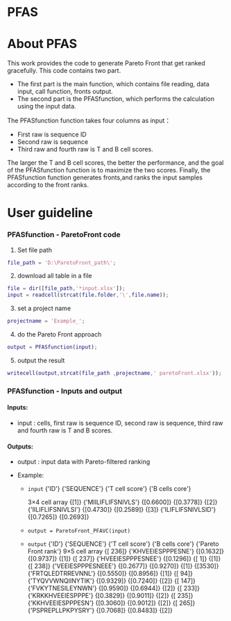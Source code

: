 PFAS
===
# About PFAS


This work provides the code to generate Pareto Front that get ranked gracefully. This code contains two part. 
- The first part is the main function, which contains file reading, data input, call function, fronts output. 
- The second part is the PFASfunction, which performs the calculation using the input data. 

The PFASfunction function takes four columns as input：
- First raw is sequence ID
- Second raw is sequence
- Third raw and fourth raw is T and B cell scores. 

The larger the T and B cell scores, the better the performance, and the goal of the PFASfunction function is to maximize the two scores. Finally, the PFASfunction function generates fronts,and ranks the input samples according to the front ranks.


# User guideline


### PFASfunction - ParetoFront code
1. Set file path
```matlab
file_path = 'D:\ParetoFront_path\';
```

2.	download all table in a file
```matlab
file = dir([file_path,'*input.xlsx']);
input = readcell(strcat(file.folder,'\',file.name));
```

3.	set a project name
```matlab
projectname = 'Example_';
```

4.	do the Pareto Front approach

```matlab
output = PFASfunction(input);
```

5.	output the result

```matlab
writecell(output,strcat(file_path ,projectname,' paretoFront.xlsx'));
```
### PFASfunction - Inputs and output
#### Inputs:
- input  : cells, first raw is sequence ID, second raw is sequence, third
raw and fourth raw is T and B scores.
 
#### Outputs:
- output    : input data with Pareto-filtered ranking
 
- Example:
    - ```input```
        {'ID'}    {'SEQUENCE'}    {'T cell score'}    {'B cells core'}
    
        3×4 cell array
        {[1]}    {'MIILIFLIFSNIVLS'}    {[0.6600]}    {[0.3778]}
        {[2]}    {'IILIFLIFSNIVLSI'}    {[0.4730]}    {[0.2589]}
        {[3]}    {'ILIFLIFSNIVLSID'}    {[0.7265]}    {[0.2693]}
 
    - ```output = ParetoFront_PFAVC(input)```
    - ```output```
        {'ID'}    {'SEQUENCE'}    {'T cell score'}    {'B cells core'} {'Pareto Front rank'}
        9×5 cell array 
        {[ 236]}    {'KHVEEIESPPPESNE'}    {[0.1632]}    {[0.9737]}    {[1]}
        {[ 237]}    {'HVEEIESPPPESNEE'}    {[0.1296]}    {[     1]}    {[1]}
        {[ 238]}    {'VEEIESPPPESNEEE'}    {[0.2677]}    {[0.9270]}    {[1]}
        {[3530]}    {'FRTQLEDTRREVNNL'}    {[0.5550]}    {[0.8956]}    {[1]}
        {[  94]}    {'TYQVVWNQIINYTIK'}    {[0.9329]}    {[0.7240]}    {[2]}
        {[ 147]}    {'FVKYTNESILEYNWN'}    {[0.9590]}    {[0.6944]}    {[2]}
        {[ 233]}    {'KRKKHVEEIESPPPE'}    {[0.3829]}    {[0.9011]}    {[2]}
        {[ 235]}    {'KKHVEEIESPPPESN'}    {[0.3060]}    {[0.9012]}    {[2]}
        {[ 265]}    {'PSPREPLLPKPYSRY'}    {[0.7068]}    {[0.8483]}    {[2]}